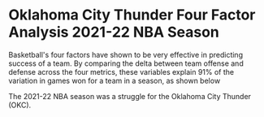 # Oklahoma City Thunder Four Factor Analysis 2021-22 NBA Season

Basketball's four factors have shown to be very effective in predicting success of a team. By comparing the delta between team offense and defense across the four metrics, these variables explain 91% of the variation in games won for a team in a season, as shown below

The 2021-22 NBA season was a struggle for the Oklahoma City Thunder (OKC). 
